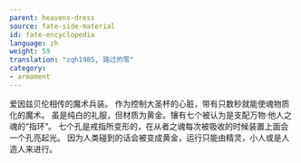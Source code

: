 ```yaml
---
parent: heavens-dress
source: fate-side-material
id: fate-encyclopedia
language: zh
weight: 59
translation: "zqh1985, 路过的零"
category:
- armament
---
```


爱因兹贝伦相传的魔术兵装。
作为控制大圣杯的心脏，带有只数秒就能使魂物质化的魔术。
虽是纯白的礼服，但材质为黄金。镶有七个被认为是支配万物·他人之魂的“指环”。
七个孔是戒指所变形的，在从者之魂每次被吸收的时候装置上面会一个孔亮起光。
因为人类碰到的话会被变成黄金，运行只能由精灵，小人或是人造人来进行。
